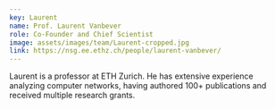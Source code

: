 ```yaml
---
key: Laurent
name: Prof. Laurent Vanbever
role: Co-Founder and Chief Scientist
image: assets/images/team/Laurent-cropped.jpg
link: https://nsg.ee.ethz.ch/people/laurent-vanbever/
---
```


Laurent is a professor at ETH Zurich. He has extensive experience analyzing
computer networks, having authored 100+ publications and received multiple
research grants.